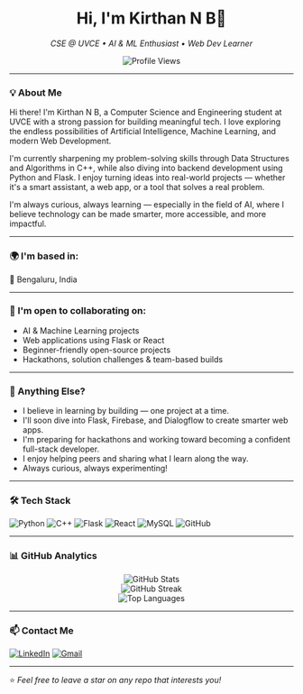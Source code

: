 <h1 align="center">Hi, I'm Kirthan N B👋</h1>

<p align="center">
  <em>CSE @ UVCE • AI & ML Enthusiast • Web Dev Learner</em>
</p>

<p align="center">
  <img src="https://komarev.com/ghpvc/?username=KirthanNB&label=Profile%20views&color=0e75b6&style=flat" alt="Profile Views" />
</p>

---

### 💡 About Me

Hi there! I'm Kirthan N B, a Computer Science and Engineering student at UVCE with a strong passion for building meaningful tech. I love exploring the endless possibilities of Artificial Intelligence, Machine Learning, and modern Web Development.

I'm currently sharpening my problem-solving skills through Data Structures and Algorithms in C++, while also diving into backend development using Python and Flask. I enjoy turning ideas into real-world projects — whether it's a smart assistant, a web app, or a tool that solves a real problem.

I'm always curious, always learning — especially in the field of AI, where I believe technology can be made smarter, more accessible, and more impactful.

---

### 🌍 I'm based in:
📍 Bengaluru, India

---

### 🤝 I'm open to collaborating on:
- AI & Machine Learning projects  
- Web applications using Flask or React  
- Beginner-friendly open-source projects  
- Hackathons, solution challenges & team-based builds  

---

### 🌱 Anything Else?
- I believe in learning by building — one project at a time.  
- I'll soon dive into Flask, Firebase, and Dialogflow to create smarter web apps.  
- I'm preparing for hackathons and working toward becoming a confident full-stack developer.  
- I enjoy helping peers and sharing what I learn along the way.  
- Always curious, always experimenting!

---

### 🛠️ Tech Stack
![Python](https://img.shields.io/badge/Python-3776AB?style=flat&logo=python&logoColor=white)
![C++](https://img.shields.io/badge/C++-00599C?style=flat&logo=cplusplus&logoColor=white)
![Flask](https://img.shields.io/badge/Flask-black?style=flat&logo=flask)
![React](https://img.shields.io/badge/React-20232A?style=flat&logo=react&logoColor=61DAFB)
![MySQL](https://img.shields.io/badge/MySQL-00000F?style=flat&logo=mysql&logoColor=white)
![GitHub](https://img.shields.io/badge/GitHub-181717?style=flat&logo=github)

---

### 📊 GitHub Analytics

<div align="center">
  <img src="https://github-readme-stats.vercel.app/api?username=KirthanNB&show_icons=true&theme=tokyonight" alt="GitHub Stats" />
</div>

<div align="center">
  <img src="https://streak-stats.demolab.com?user=KirthanNB&theme=highcontrast&hide_border=false" alt="GitHub Streak" onerror="this.style.display='none'" />
</div>

<div align="center">
  <img src="https://github-readme-stats.vercel.app/api/top-langs/?username=KirthanNB&layout=compact&theme=onedark" alt="Top Languages" />
</div>

---

### 📫 Contact Me
[![LinkedIn](https://img.shields.io/badge/LinkedIn-blue?style=flat&logo=linkedin&logoColor=white)](https://www.linkedin.com/in/kirthan-nb-8b522530b)
[![Gmail](https://img.shields.io/badge/Gmail-D14836?style=flat&logo=gmail&logoColor=white)](mailto:kirthannb@gmail.com)

---

⭐ *Feel free to leave a star on any repo that interests you!*
